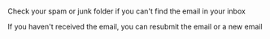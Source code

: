 <br> Check your spam or junk folder if you can't find the email in your inbox

If you haven't received the email, you can resubmit the email or a new email
